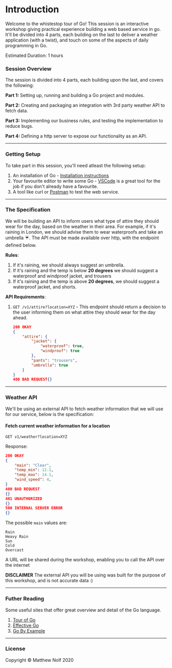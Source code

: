 # Introduction

Welcome to the whistestop tour of Go! This session is an interactive workshop giving practical experience building a web based service in go. It'll be divided into 4 parts, each building on the last to deliver a weather application (with a twist), and touch on some of the aspects of daily programming in Go.

Estimated Duration: 1 hours

### Session Overview
The session is divided into 4 parts, each building upon the last, and covers the following:

**Part 1:** Setting up, running and building a Go project and modules.

**Part 2:** Creating and packaging an integration with 3rd party weather API to fetch data.

**Part 3:** Implementing our business rules, and testing the implementation to reduce bugs.

**Part 4:** Defining a http server to expose our functionality as an API.

---
### Getting Setup
To take part in this session, you'll need atleast the following setup:
1) An installation of Go - [Installation instructions](https://golang.org/doc/install)
2) Your favourite editor to write some Go - [VSCode](https://code.visualstudio.com/) is a great tool for the job if you don't already have a favourite.
3) A tool like curl or [Postman](https://www.postman.com/) to test the web service.

---
### The Specification
We will be building an API to inform users what type of attire they should wear for the day, based on the weather in their area.
For example, if it's raining in London, we should advise them to wear waterproofs and take an umbrella ☔.
The API must be made available over http, with the endpoint defined below. 

**Rules**:
1) If it's raining, we should always suggest an umbrella.
2) If it's raining and the temp is below **20 degrees** we should suggest a waterproof and windproof jacket, and trousers
3) If it's raining and the temp is above **20 degrees**, we should suggest a waterproof jacket, and shorts.

**API Requirements**:
1) `GET /v1/attire?location=XYZ` - This endpoint should return a decision to the user informing them on what attire they should wear for the day ahead. 
   ```json
   200 OKAY
   {
       "attire": {
           "jacket": {
               "waterproof": true,
               "windproof": true
           },
           "pants": "trousers",
           "umbrella": true
       }
   }
   400 BAD REQUEST{}
   ```
---

### Weather API
We'll be using an external API to fetch weather information that we will use for our service, below is the specification:

#### Fetch current weather information for a location
`GET v1/weather?location=XYZ`

Response:
```json
200 OKAY
{
    "main": "Clear",
    "temp_min": 12.1,
    "temp_max": 14.1,
    "wind_speed": 4,
}
400 BAD REQUEST
{}
401 UNAUTHORIZED
{}
500 INTERNAL SERVER ERROR
{}
```

The possible `main` values are:
```
Rain
Heavy Rain
Sun
Cold
Overcast
```

A URL will be shared during the workshop, enabling you to call the API over the internet

**DISCLAIMER**
The external API you will be using was built for the purpose of this workshop, and is not accurate data :)

---
### Futher Reading
Some useful sites that offer great overview and detail of the Go language.
1) [Tour of Go](https://tour.golang.org/welcome/1)
2) [Effective Go](https://golang.org/doc/effective_go.html)
3) [Go By Example](https://gobyexample.com/)

---
### License
Copyright © Matthew Nolf 2020 